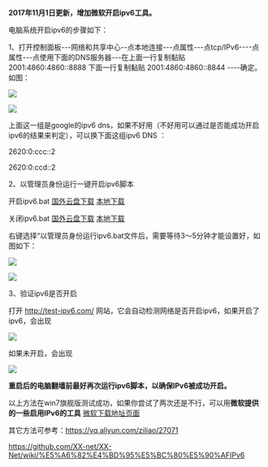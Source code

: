 **2017年11月1日更新，增加微软开启ipv6工具。**

电脑系统开启ipv6的步骤如下：

1、打开控制面板---网络和共享中心--点本地连接---点属性---点tcp/IPv6----点属性---点使用下面的DNS服务器---在上面一行复制黏贴 2001:4860:4860::8888 下面一行复制黏贴 2001:4860:4860::8844 ----确定。如图：

![](https://raw.githubusercontent.com/Alvin9999/pac2/master/goagent_ipv6/ipv6-1.PNG)

![](https://raw.githubusercontent.com/Alvin9999/pac2/master/goagent_ipv6/ipv6-2.png)

上面这一组是google的ipv6 dns，如果不好用（不好用可以通过是否能成功开启ipv6的结果来判定），可以换下面这组ipv6 DNS ：

2620:0:ccc::2

2620:0:ccd::2

2、以管理员身份运行一键开启ipv6脚本

开启ipv6.bat [国外云盘下载](https://nofile.io/f/z6kjYEP42St/%E5%BC%80%E5%90%AFipv6.bat) [本地下载](http://45.32.141.248:8000/f/1679fb1b2d/?raw=1)

关闭ipv6.bat [国外云盘下载](https://nofile.io/f/v1GCKWvgS9z/%E5%85%B3%E9%97%ADipv6.bat) [本地下载](http://45.32.141.248:8000/f/6a0270b4eb/?raw=1)

右键选择“以管理员身份运行ipv6.bat文件后，需要等待3～5分钟才能设置好，如图如下：

![](https://raw.githubusercontent.com/Alvin9999/pac2/master/ipv6-13.PNG)

![](https://raw.githubusercontent.com/Alvin9999/pac2/master/goagent_ipv6/ipv6-4.PNG)

3、验证ipv6是否开启

打开 http://test-ipv6.com/ 网站，它会自动检测网络是否开启ipv6，如果开启了ipv6，会出现

![](https://raw.githubusercontent.com/Alvin9999/pac2/master/goagent_ipv6/ipv6-5.PNG)

如果未开启，会出现

![](https://raw.githubusercontent.com/Alvin9999/pac2/master/goagent_ipv6/ipv6-0.PNG)

**重启后的电脑翻墙前最好再次运行ipv6脚本，以确保IPv6被成功开启。**

以上方法在win7旗舰版测试成功，如果你尝试了两次还是不行，可以用**微软提供的一些启用IPv6的工具** [微软下载地址页面](https://support.microsoft.com/zh-cn/help/929852/how-to-disable-ipv6-or-its-components-in-windows)



其它方法可参考：https://yq.aliyun.com/ziliao/27071

https://github.com/XX-net/XX-Net/wiki/%E5%A6%82%E4%BD%95%E5%BC%80%E5%90%AFIPv6


